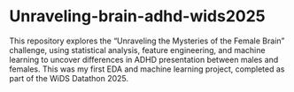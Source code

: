 # Unraveling-brain-adhd-wids2025
This repository explores the “Unraveling the Mysteries of the Female Brain” challenge, using statistical analysis, feature engineering, and machine learning to uncover differences in ADHD presentation between males and females. This was my first EDA and machine learning project, completed as part of the WiDS Datathon 2025.
